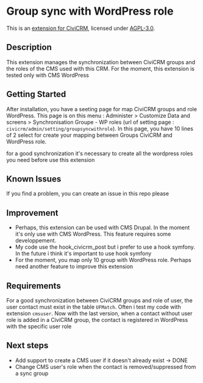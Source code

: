 # Group sync with WordPress role

This is an [extension for CiviCRM](https://docs.civicrm.org/sysadmin/en/latest/customize/extensions/), licensed under [AGPL-3.0](LICENSE.txt).

## Description
This extension manages the synchronization between CiviCRM groups and the roles of the CMS used with this CRM. For the moment, this extension is tested only with CMS WordPress

## Getting Started

After installation, you have a seeting page for map CiviCRM groups and role WordPress. This page is on this menu : Administer > Customize Data and screens > Synchronisation Groupe - WP roles (url of setting page : `civicrm/admin/setting/groupsyncwithrole`).
In this page, you have 10 lines of 2 select for create your mapping between Groups CiviCRM and WordPress role.

for a good synchronization it's necessary to create all the wordpress roles you need before use this extension

## Known Issues

If you find a problem, you can create an issue in this repo please

## Improvement

- Perhaps, this extension can be used with CMS Drupal. In the moment it's only use with CMS WordPress. This feature requires some developpement.
- My code use the hook_civicrm_post but i prefer to use a hook symfony. In the future i think it's important to use hook symfony
- For the moment, you map only 10 group with WordPress role. Perhaps need another feature to improve this extension

## Requirements

For a good synchronization between CiviCRM groups and role of user, the user contact must exist in the table `UFMatch`.
Often i test my code with extension `cmsuser`. Now with the last version, when a contact without user role is added in a CiviCRM group,
the contact is registered in WordPress with the specific user role

## Next steps

- Add support to create a CMS user if it doesn't already exist -> DONE
- Change CMS user's role when the contact is removed/suppressed from a sync group
